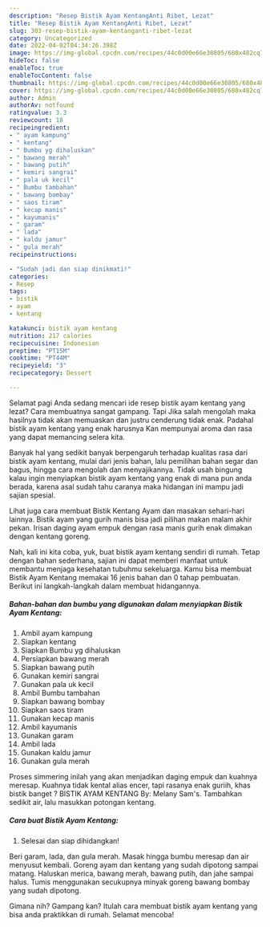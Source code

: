 ```yaml
---
description: "Resep Bistik Ayam KentangAnti Ribet, Lezat"
title: "Resep Bistik Ayam KentangAnti Ribet, Lezat"
slug: 303-resep-bistik-ayam-kentanganti-ribet-lezat
category: Uncategorized
date: 2022-04-02T04:34:26.398Z
image: https://img-global.cpcdn.com/recipes/44c0d00e66e30805/680x482cq70/bistik-ayam-kentang-foto-resep-utama.jpg
hideToc: false
enableToc: true
enableTocContent: false
thumbnail: https://img-global.cpcdn.com/recipes/44c0d00e66e30805/680x482cq70/bistik-ayam-kentang-foto-resep-utama.jpg
cover: https://img-global.cpcdn.com/recipes/44c0d00e66e30805/680x482cq70/bistik-ayam-kentang-foto-resep-utama.jpg
author: Admin
authorAv: notfound
ratingvalue: 3.3
reviewcount: 18
recipeingredient:
- " ayam kampung"
- " kentang"
- " Bumbu yg dihaluskan"
- " bawang merah"
- " bawang putih"
- " kemiri sangrai"
- " pala uk kecil"
- " Bumbu tambahan"
- " bawang bombay"
- " saos tiram"
- " kecap manis"
- " kayumanis"
- " garam"
- " lada"
- " kaldu jamur"
- " gula merah"
recipeinstructions:

- "Sudah jadi dan siap dinikmati!"
categories:
- Resep
tags:
- bistik
- ayam
- kentang

katakunci: bistik ayam kentang 
nutrition: 217 calories
recipecuisine: Indonesian
preptime: "PT15M"
cooktime: "PT44M"
recipeyield: "3"
recipecategory: Dessert

---
```



Selamat pagi Anda sedang mencari ide resep bistik ayam kentang yang lezat? Cara membuatnya sangat gampang. Tapi Jika salah mengolah maka hasilnya tidak akan memuaskan dan justru cenderung tidak enak. Padahal bistik ayam kentang yang enak harusnya Kan mempunyai aroma dan rasa yang dapat memancing selera kita.


Banyak hal yang sedikit banyak berpengaruh terhadap kualitas rasa dari bistik ayam kentang, mulai dari jenis bahan, lalu pemilihan bahan segar dan bagus, hingga cara mengolah dan menyajikannya. Tidak usah bingung kalau ingin menyiapkan bistik ayam kentang yang enak di mana pun anda berada, karena asal sudah tahu caranya maka hidangan ini mampu jadi sajian spesial.

Lihat juga cara membuat Bistik Kentang Ayam dan masakan sehari-hari lainnya. Bistik ayam yang gurih manis bisa jadi pilihan makan malam akhir pekan. Irisan daging ayam empuk dengan rasa manis gurih enak dimakan dengan kentang goreng.


Nah, kali ini kita coba, yuk, buat bistik ayam kentang sendiri di rumah. Tetap dengan bahan sederhana, sajian ini dapat memberi manfaat untuk membantu menjaga kesehatan tubuhmu sekeluarga. Kamu bisa membuat Bistik Ayam Kentang memakai 16 jenis bahan dan 0 tahap pembuatan. Berikut ini langkah-langkah dalam membuat hidangannya.

<!--inarticleads1-->

##### Bahan-bahan dan bumbu yang digunakan dalam menyiapkan Bistik Ayam Kentang:

1. Ambil  ayam kampung
1. Siapkan  kentang
1. Siapkan  Bumbu yg dihaluskan
1. Persiapkan  bawang merah
1. Siapkan  bawang putih
1. Gunakan  kemiri sangrai
1. Gunakan  pala uk kecil
1. Ambil  Bumbu tambahan
1. Siapkan  bawang bombay
1. Siapkan  saos tiram
1. Gunakan  kecap manis
1. Ambil  kayumanis
1. Gunakan  garam
1. Ambil  lada
1. Gunakan  kaldu jamur
1. Gunakan  gula merah


Proses simmering inilah yang akan menjadikan daging empuk dan kuahnya meresap. Kuahnya tidak kental alias encer, tapi rasanya enak guriih, khas bistik banget ? BISTIK AYAM KENTANG By: Melany Sam&#39;s. Tambahkan sedikit air, lalu masukkan potongan kentang. 

<!--inarticleads2-->

##### Cara buat Bistik Ayam Kentang:


1. Selesai dan siap dihidangkan!

Beri garam, lada, dan gula merah. Masak hingga bumbu meresap dan air menyusut kembali. Goreng ayam dan kentang yang sudah dipotong sampai matang. Haluskan merica, bawang merah, bawang putih, dan jahe sampai halus. Tumis menggunakan secukupnya minyak goreng bawang bombay yang sudah dipotong. 

Gimana nih? Gampang kan? Itulah cara membuat bistik ayam kentang yang bisa anda praktikkan di rumah. Selamat mencoba!
